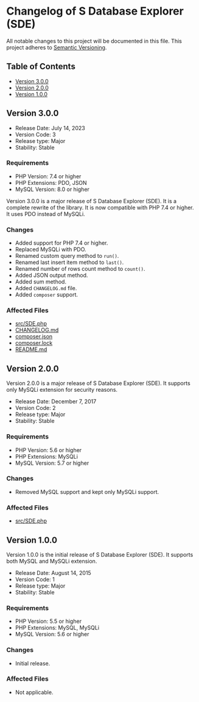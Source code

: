 # Changelog of S Database Explorer (SDE)

All notable changes to this project will be documented in this file. This project adheres to [Semantic Versioning](https://semver.org/).

## Table of Contents

- [Version 3.0.0](#version-300)
- [Version 2.0.0](#version-200)
- [Version 1.0.0](#version-100)

## Version 3.0.0

- Release Date: July 14, 2023
- Version Code: 3
- Release type: Major
- Stability: Stable

### Requirements

- PHP Version: 7.4 or higher
- PHP Extensions: PDO, JSON
- MySQL Version: 8.0 or higher

Version 3.0.0 is a major release of S Database Explorer (SDE). It is a complete rewrite of the library. It is now compatible with PHP 7.4 or higher. It uses PDO instead of MySQLi.

### Changes

- Added support for PHP 7.4 or higher.
- Replaced MySQLi with PDO.
- Renamed custom query method to `run()`.
- Renamed last insert item method to `last()`.
- Renamed number of rows count method to `count()`.
- Added JSON output method.
- Added sum method.
- Added `CHANGELOG.md` file.
- Added `composer` support.

### Affected Files

- [src/SDE.php](src/SDE.php)
- [CHANGELOG.md](CHANGELOG.md)
- [composer.json](composer.json)
- [composer.lock](composer.lock)
- [README.md](README.md)

## Version 2.0.0

Version 2.0.0 is a major release of S Database Explorer (SDE). It supports only MySQLi extension for security reasons.

- Release Date: December 7, 2017 
- Version Code: 2
- Release type: Major
- Stability: Stable

### Requirements

- PHP Version: 5.6 or higher
- PHP Extensions: MySQLi
- MySQL Version: 5.7 or higher

### Changes

- Removed MySQL support and kept only MySQLi support.

### Affected Files

- [src/SDE.php](src/SDE.php)

## Version 1.0.0

Version 1.0.0 is the initial release of S Database Explorer (SDE). It supports both MySQL and MySQLi extension.

- Release Date: August 14, 2015 
- Version Code: 1
- Release type: Major
- Stability: Stable

### Requirements

- PHP Version: 5.5 or higher
- PHP Extensions: MySQL, MySQLi
- MySQL Version: 5.6 or higher

### Changes

- Initial release.

### Affected Files

- Not applicable.